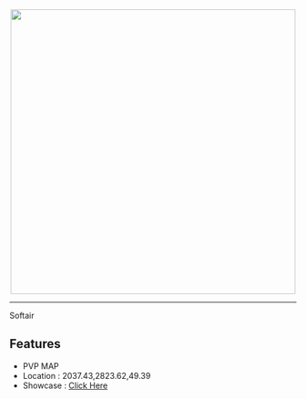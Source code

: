 <div id="header" align="center">
  <img src="https://dunb17ur4ymx4.cloudfront.net/wysiwyg/1041307/4e34b661d2e3d56bd80bab483cd7aca551529faf.png" width="500"/>
</div>

---

Softair


## Features

- PVP MAP
- Location : 2037.43,2823.62,49.39 
- Showcase : [Click Here](https://www.youtube.com/watch?v=nlTtM8jrfqQ)


